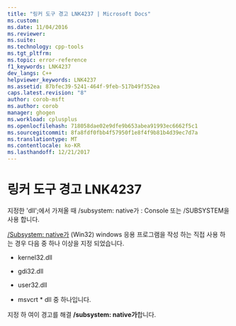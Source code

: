 ```yaml
---
title: "링커 도구 경고 LNK4237 | Microsoft Docs"
ms.custom: 
ms.date: 11/04/2016
ms.reviewer: 
ms.suite: 
ms.technology: cpp-tools
ms.tgt_pltfrm: 
ms.topic: error-reference
f1_keywords: LNK4237
dev_langs: C++
helpviewer_keywords: LNK4237
ms.assetid: 87bfec39-5241-464f-9feb-517b49f352ea
caps.latest.revision: "8"
author: corob-msft
ms.author: corob
manager: ghogen
ms.workload: cplusplus
ms.openlocfilehash: 718058dae02e9dfe9b653abea91993ec6662f5c1
ms.sourcegitcommit: 8fa8fdf0fbb4f57950f1e8f4f9b81b4d39ec7d7a
ms.translationtype: MT
ms.contentlocale: ko-KR
ms.lasthandoff: 12/21/2017
---
```

# <a name="linker-tools-warning-lnk4237"></a>링커 도구 경고 LNK4237
지정한 'dll';에서 가져올 때 /subsystem: native가 : Console 또는 /SUBSYSTEM을 사용 합니다.  
  
 [/Subsystem: native가](../../build/reference/subsystem-specify-subsystem.md) (Win32) windows 응용 프로그램을 작성 하는 직접 사용 하는 경우 다음 중 하나 이상을 지정 되었습니다.  
  
-   kernel32.dll  
  
-   gdi32.dll  
  
-   user32.dll  
  
-   msvcrt * dll 중 하나입니다.  
  
 지정 하 여이 경고를 해결 **/subsystem: native가**합니다.